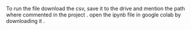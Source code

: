 To run the file download the csv,  save it to the drive and mention the path where commented in the project . open the ipynb file in google colab by downloading it .
